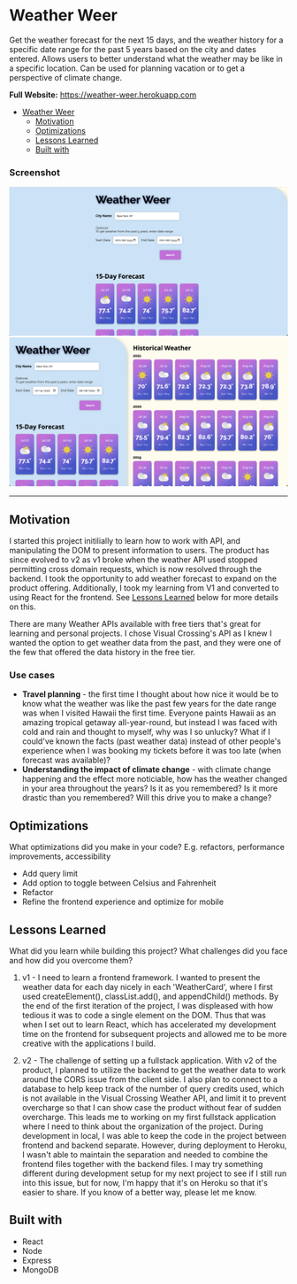 # Weather Weer

Get the weather forecast for the next 15 days, and the weather history for a specific date range for the past 5 years based on the city and dates entered.  Allows users to better understand what the weather may be like in a specific location.  Can be used for planning vacation or to get a perspective of climate change. 

**Full Website:** https://weather-weer.herokuapp.com

- [Weather Weer](#weather-weer)
  - [Motivation](#motivation)
  - [Optimizations](#optimizations)
  - [Lessons Learned](#lessons-learned)
  - [Built with](#built-with)

### Screenshot

![Screenshot of landing page](img/Screenshot%20-%20forecast.png)
![Screenshot of search result](img/Screenshot%20-%20forecast%20and%20historical.png)

***
## Motivation

I started this project initilially to learn how to work with API, and manipulating the DOM to present information to users. The product has since evolved to v2 as v1 broke when the weather API used stopped permitting cross domain requests, which is now resolved through the backend.  I took the opportunity to add weather forecast to expand on the product offering.  Additionally, I took my learning from V1 and converted to using React for the frontend.  See [Lessons Learned](#lessons-learned) below for more details on this.

There are many Weather APIs available with free tiers that's great for learning and personal projects.  I chose Visual Crossing's API as I knew I wanted the option to get weather data from the past, and they were one of the few that offered the data history in the free tier.

### Use cases
- **Travel planning** - the first time I thought about how nice it would be to know what the weather was like the past few years for the date range was when I visited Hawaii the first time.  Everyone paints Hawaii as an amazing tropical getaway all-year-round, but instead I was faced with cold and rain and thought to myself, why was I so unlucky? What if I could've known the facts (past weather data) instead of other people's experience when I was booking my tickets before it was too late (when forecast was available)?
- **Understanding the impact of climate change** - with climate change happening and the effect more noticiable, how has the weather changed in your area throughout the years? Is it as you remembered? Is it more drastic than you remembered? Will this drive you to make a change?

## Optimizations

What optimizations did you make in your code? E.g. refactors, performance improvements, accessibility

- Add query limit
- Add option to toggle between Celsius and Fahrenheit
- Refactor
- Refine the frontend experience and optimize for mobile
## Lessons Learned

What did you learn while building this project? What challenges did you face and how did you overcome them?

1.  v1 - I need to learn a frontend framework.
I wanted to present the weather data for each day nicely in each 'WeatherCard', where I first used createElement(), classList.add(), and appendChild() methods.  By the end of the first iteration of the project, I was displeased with how tedious it was to code a single element on the DOM.  Thus that was when I set out to learn React, which has accelerated my development time on the frontend for subsequent projects and allowed me to be more creative with the applications I build.

2.  v2 - The challenge of setting up a fullstack application.
With v2 of the product, I planned to utilize the backend to get the weather data to work around the CORS issue from the client side.  I also plan to connect to a database to help keep track of the number of query credits used, which is not available in the Visual Crossing Weather API, and limit it to prevent overcharge so that I can show case the product without fear of sudden overcharge.  This leads me to working on my first fullstack application where I need to think about the organization of the project.  During development in local, I was able to keep the code in the project between frontend and backend separate.  However, during deployment to Heroku, I wasn't able to maintain the separation and needed to combine the frontend files together with the backend files.  I may try something different during development setup for my next project to see if I still run into this issue, but for now, I'm happy that it's on Heroku so that it's easier to share. If you know of a better way, please let me know.  
## Built with

- React
- Node
- Express
- MongoDB
